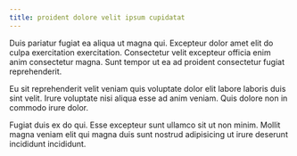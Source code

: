 ```yaml
---
title: proident dolore velit ipsum cupidatat
---
```


Duis pariatur fugiat ea aliqua ut magna qui. Excepteur dolor amet elit do culpa exercitation exercitation. Consectetur velit excepteur officia enim anim consectetur magna. Sunt tempor ut ea ad proident consectetur fugiat reprehenderit.

Eu sit reprehenderit velit veniam quis voluptate dolor elit labore laboris duis sint velit. Irure voluptate nisi aliqua esse ad anim veniam. Quis dolore non in commodo irure dolor.

Fugiat duis ex do qui. Esse excepteur sunt ullamco sit ut non minim. Mollit magna veniam elit qui magna duis sunt nostrud adipisicing ut irure deserunt incididunt incididunt.